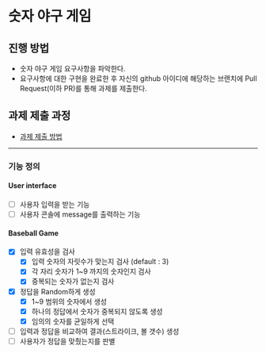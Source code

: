 # 숫자 야구 게임
## 진행 방법
* 숫자 야구 게임 요구사항을 파악한다.
* 요구사항에 대한 구현을 완료한 후 자신의 github 아이디에 해당하는 브랜치에 Pull Request(이하 PR)를 통해 과제를 제출한다.

## 과제 제출 과정
* [과제 제출 방법](https://github.com/next-step/nextstep-docs/tree/master/precourse)

---
### 기능 정의
#### User interface
- [ ] 사용자 입력을 받는 기능
- [ ] 사용자 콘솔에 message를 출력하는 기능

#### Baseball Game
- [x] 입력 유효성을 검사
  - [x] 입력 숫자의 자릿수가 맞는지 검사 (default : 3)
  - [x] 각 자리 숫자가 1~9 까지의 숫자인지 검사
  - [x] 중복되는 숫자가 없는지 검사
- [x] 정답을 Random하게 생성
  - [x] 1~9 범위의 숫자에서 생성
  - [x] 하나의 정답에서 숫자가 중복되지 않도록 생성
  - [x] 임의의 숫자를 균일하게 선택
- [ ] 입력과 정답을 비교하여 결과(스트라이크, 볼 갯수) 생성
- [ ] 사용자가 정답을 맞췄는지를 판별